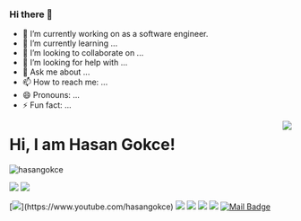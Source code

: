 ### Hi there 👋

- 🔭 I’m currently working on as a software engineer.
- 🌱 I’m currently learning ...
- 👯 I’m looking to collaborate on ...
- 🤔 I’m looking for help with ...
- 💬 Ask me about ...
- 📫 How to reach me: ...
- 😄 Pronouns: ...
- ⚡ Fun fact: ...

<img align='right' src="https://github-readme-stats.vercel.app/api?username=hasangokce&show_icons=true">

# Hi, I am Hasan Gokce! 
<p align="left"> <img src="https://komarev.com/ghpvc/?username=hasangokce" alt="hasangokce" /> </p>

[![](https://img.shields.io/twitter/follow/mertcobanov?style=social)](https://www.twitter.com/hasangokce)
[![](https://img.shields.io/github/followers/hasangokce?style=social)](https://www.github.com/hasangokce)


[![](https://img.shields.io/badge/youtube-%23FF0000.svg?&style=for-the-badge&logo=youtube&logoColor=white")](https://www.youtube.com/hasangokce)
[![](https://img.shields.io/badge/twitter-%231DA1F2.svg?&style=for-the-badge&logo=twitter&logoColor=white)](https://www.twitter.com/hasangokce)
[![](https://img.shields.io/badge/linkedin-%230077B5.svg?&style=for-the-badge&logo=linkedin&logoColor=white)](https://www.linkedin.com/in/hasangokce/)
[![](https://img.shields.io/badge/medium-%2312100E.svg?&style=for-the-badge&logo=medium&logoColor=white)](https://medium.com/@codewithhasan)
[![](https://img.shields.io/badge/instagram-%23E4405F.svg?&style=for-the-badge&logo=instagram&logoColor=white)](https://instagram.com/hasangokce)
[![Mail Badge](https://img.shields.io/badge/hasan.s.gokce@gmail.com-c14438?style=for-the-badge&logo=Gmail&logoColor=white&link=mailto:hasan.s.gokce@gmail.com)](mailto:hasan.s.gokce@gmail.com)

